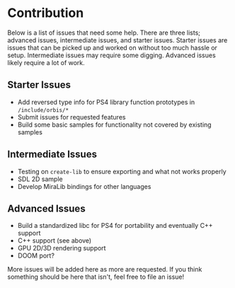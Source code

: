 # Contribution



Below is a list of issues that need some help. There are three lists; advanced issues, intermediate issues, and starter issues. Starter issues are issues that can be picked up and worked on without too much hassle or setup. Intermediate issues may require some digging. Advanced issues likely require a lot of work.



## Starter Issues

- Add reversed type info for PS4 library function prototypes in `/include/orbis/*`
- Submit issues for requested features
- Build some basic samples for functionality not covered by existing samples



## Intermediate Issues

- Testing on `create-lib` to ensure exporting and what not works properly
- SDL 2D sample
- Develop MiraLib bindings for other languages



## Advanced Issues

- Build a standardized libc for PS4 for portability and eventually C++ support
- C++ support (see above)
- GPU 2D/3D rendering support
- DOOM port?



More issues will be added here as more are requested. If you think something should be here that isn't, feel free to file an issue!

